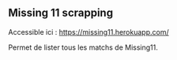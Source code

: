 ## Missing 11 scrapping

Accessible ici : https://missing11.herokuapp.com/

Permet de lister tous les matchs de Missing11.